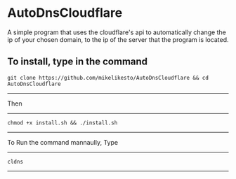 # AutoDnsCloudflare
A simple program that uses the cloudflare's api to automatically change the ip of your chosen domain, to the ip of the server that the program is located.



To install, type in the command 
------------------
    git clone https://github.com/mikelikesto/AutoDnsCloudflare && cd AutoDnsCloudflare
-----------------

 Then 
 
 ------------------
    chmod +x install.sh && ./install.sh
-----------------




To Run the command mannaully, Type 

------------------
    cldns
-----------------


